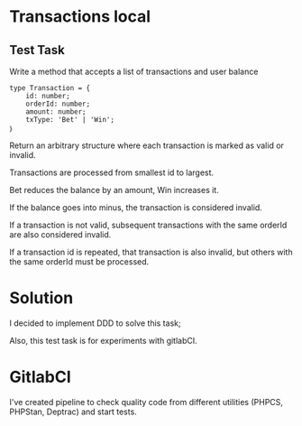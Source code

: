 # Transactions local



## Test Task 


Write a method that accepts a list of transactions and user balance

```
type Transaction = {
    id: number;
    orderId: number;
    amount: number;
    txType: 'Bet' | 'Win';
｝
```

Return an arbitrary structure where each transaction is marked as valid or invalid.

Transactions are processed from smallest id to largest.

Bet reduces the balance by an amount, Win increases it.

If the balance goes into minus, the transaction is considered invalid.

If a transaction is not valid, subsequent transactions with the same orderId are also considered invalid.

If a transaction id is repeated, that transaction is also invalid, but others with the same orderId must be processed.

# Solution

I decided to implement DDD to solve this task; 

Also, this test task is for experiments with gitlabCI.

# GitlabCI

I've created pipeline to check quality code from different utilities (PHPCS, PHPStan, Deptrac) and start tests.

